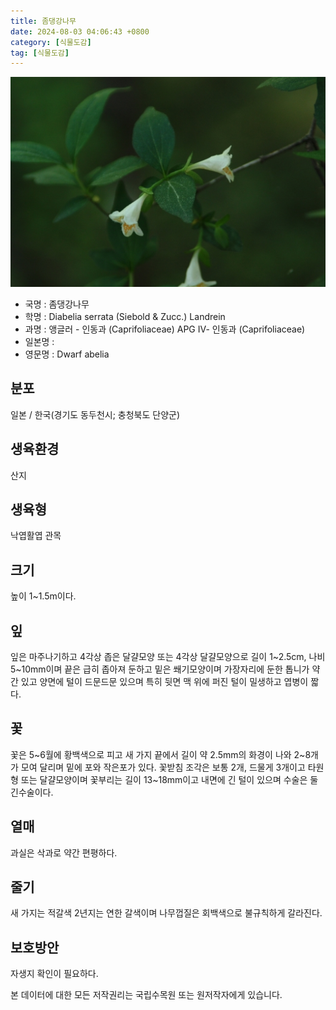 ```yaml
---
title: 좀댕강나무
date: 2024-08-03 04:06:43 +0800
category: [식물도감]
tag: [식물도감]
---
```




![좀댕강나무](/assets/img/fileUpload/plants/basic/Caprifoliaceae/Abelia/16204/16204_2_th2.JPG)
- 국명 : 좀댕강나무
- 학명 : Diabelia serrata (Siebold & Zucc.) Landrein
- 과명 : 앵글러 - 인동과 (Caprifoliaceae) APG Ⅳ- 인동과 (Caprifoliaceae)
- 일본명 : 
- 영문명 : Dwarf abelia


## 분포
일본 / 한국(경기도 동두천시; 충청북도 단양군) 
## 생육환경
산지
## 생육형
낙엽활엽 관목
## 크기
높이 1~1.5m이다.
## 잎
잎은 마주나기하고 4각상 좁은 달걀모양 또는 4각상 달걀모양으로 길이 1~2.5cm, 나비 5~10mm이며 끝은 급히 좁아져 둔하고 밑은 쐐기모양이며 가장자리에 둔한 톱니가 약간 있고 양면에 털이 드문드문 있으며 특히 뒷면 맥 위에 퍼진 털이 밀생하고 엽병이 짧다.
## 꽃
꽃은 5~6월에 황백색으로 피고 새 가지 끝에서 길이 약 2.5mm의 화경이 나와 2~8개가 모여 달리며 밑에 포와 작은포가 있다. 꽃받침 조각은 보통 2개, 드물게 3개이고 타원형 또는 달걀모양이며 꽃부리는 길이 13~18mm이고 내면에 긴 털이 있으며 수술은 둘긴수술이다.
## 열매
과실은 삭과로 약간 편평하다.
## 줄기
새 가지는 적갈색 2년지는 연한 갈색이며 나무껍질은 회백색으로 불규칙하게 갈라진다.
## 보호방안
자생지 확인이 필요하다.






본 데이터에 대한 모든 저작권리는 국립수목원 또는 원저작자에게 있습니다.
